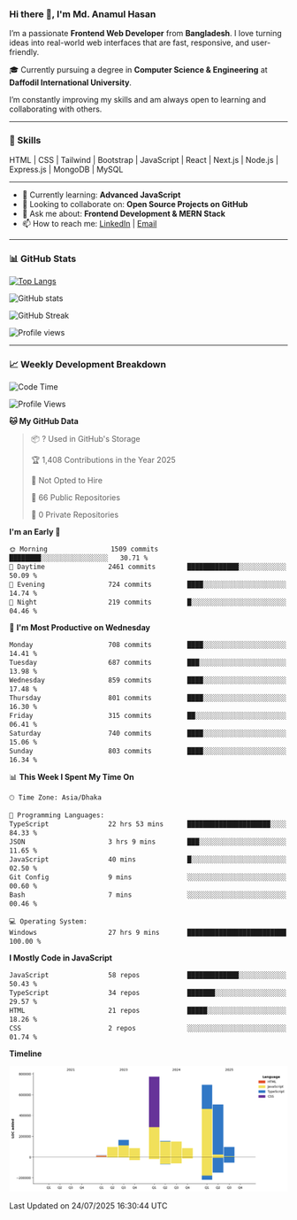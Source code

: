 ### Hi there 👋, I'm Md. Anamul Hasan

I’m a passionate **Frontend Web Developer** from **Bangladesh**. I love turning ideas into real-world web interfaces that are fast, responsive, and user-friendly.

🎓 Currently pursuing a degree in **Computer Science & Engineering** at **Daffodil International University**.

I’m constantly improving my skills and am always open to learning and collaborating with others.

---

### 🚀 Skills
HTML | CSS | Tailwind | Bootstrap | JavaScript | React | Next.js | Node.js | Express.js | MongoDB | MySQL 

---

- 🌱 Currently learning: **Advanced JavaScript**
- 👯 Looking to collaborate on: **Open Source Projects on GitHub**
- 💬 Ask me about: **Frontend Development & MERN Stack**
- 📫 How to reach me: [LinkedIn](https://www.linkedin.com/in/mdanamulhasan201) | [Email](mailto:anamulhasan3625@gmail.com)

---

### 📊 GitHub Stats

[![Top Langs](https://github-readme-stats.vercel.app/api/top-langs/?username=mdanamulhasan201&layout=compact)](https://github.com/anuraghazra/github-readme-stats)

![GitHub stats](https://github-readme-stats.vercel.app/api?username=mdanamulhasan201&show_icons=true&count_private=true&theme=tokyonight)

![GitHub Streak](https://streak-stats.demolab.com?user=mdanamulhasan201&theme=tokyonight)

![Profile views](https://gpvc.arturio.dev/mdanamulhasan201)

---

### 📈 Weekly Development Breakdown

<!--START_SECTION:waka-->
![Code Time](http://img.shields.io/badge/Code%20Time-468%20hrs%201%20min-blue)

![Profile Views](http://img.shields.io/badge/Profile%20Views-0-blue)

**🐱 My GitHub Data** 

> 📦 ? Used in GitHub's Storage 
 > 
> 🏆 1,408 Contributions in the Year 2025
 > 
> 🚫 Not Opted to Hire
 > 
> 📜 66 Public Repositories 
 > 
> 🔑 0 Private Repositories 
 > 
**I'm an Early 🐤** 

```text
🌞 Morning                1509 commits        ████████░░░░░░░░░░░░░░░░░   30.71 % 
🌆 Daytime                2461 commits        █████████████░░░░░░░░░░░░   50.09 % 
🌃 Evening                724 commits         ████░░░░░░░░░░░░░░░░░░░░░   14.74 % 
🌙 Night                  219 commits         █░░░░░░░░░░░░░░░░░░░░░░░░   04.46 % 
```
📅 **I'm Most Productive on Wednesday** 

```text
Monday                   708 commits         ████░░░░░░░░░░░░░░░░░░░░░   14.41 % 
Tuesday                  687 commits         ███░░░░░░░░░░░░░░░░░░░░░░   13.98 % 
Wednesday                859 commits         ████░░░░░░░░░░░░░░░░░░░░░   17.48 % 
Thursday                 801 commits         ████░░░░░░░░░░░░░░░░░░░░░   16.30 % 
Friday                   315 commits         ██░░░░░░░░░░░░░░░░░░░░░░░   06.41 % 
Saturday                 740 commits         ████░░░░░░░░░░░░░░░░░░░░░   15.06 % 
Sunday                   803 commits         ████░░░░░░░░░░░░░░░░░░░░░   16.34 % 
```


📊 **This Week I Spent My Time On** 

```text
🕑︎ Time Zone: Asia/Dhaka

💬 Programming Languages: 
TypeScript               22 hrs 53 mins      █████████████████████░░░░   84.33 % 
JSON                     3 hrs 9 mins        ███░░░░░░░░░░░░░░░░░░░░░░   11.65 % 
JavaScript               40 mins             █░░░░░░░░░░░░░░░░░░░░░░░░   02.50 % 
Git Config               9 mins              ░░░░░░░░░░░░░░░░░░░░░░░░░   00.60 % 
Bash                     7 mins              ░░░░░░░░░░░░░░░░░░░░░░░░░   00.46 % 

💻 Operating System: 
Windows                  27 hrs 9 mins       █████████████████████████   100.00 % 
```

**I Mostly Code in JavaScript** 

```text
JavaScript               58 repos            █████████████░░░░░░░░░░░░   50.43 % 
TypeScript               34 repos            ███████░░░░░░░░░░░░░░░░░░   29.57 % 
HTML                     21 repos            █████░░░░░░░░░░░░░░░░░░░░   18.26 % 
CSS                      2 repos             ░░░░░░░░░░░░░░░░░░░░░░░░░   01.74 % 
```



**Timeline**

![Lines of Code chart](https://raw.githubusercontent.com/mdanamulhasan201/mdanamulhasan201/main/assets/bar_graph.png)


 Last Updated on 24/07/2025 16:30:44 UTC
<!--END_SECTION:waka-->
